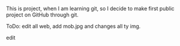 This is project, when I am learning git, so I decide to make first public project on GitHub through git.

ToDo: edit all web, add mob.jpg and changes all ty img.

edit
